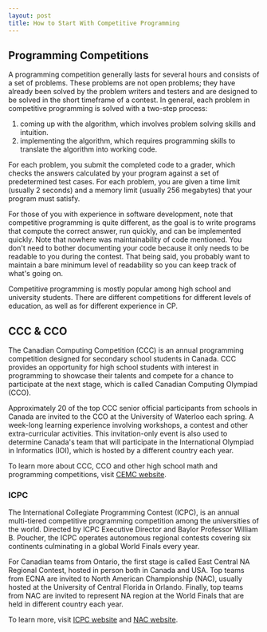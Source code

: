```yaml
---
layout: post
title: How to Start With Competitive Programming
---
```


## Programming Competitions
A programming competition generally lasts for several hours and consists of a set of problems. These problems are not open problems; they have already been solved by the problem writers and testers and are designed to be solved in the short timeframe of a contest. In general, each problem in competitive programming is solved with a two-step process:

1. coming up with the algorithm, which involves problem solving skills and intuition.
2. implementing the algorithm, which requires programming skills to translate the algorithm into working code.

For each problem, you submit the completed code to a grader, which checks the answers calculated by your program against a set of predetermined test cases. For each problem, you are given a time limit (usually 2 seconds) and a memory limit (usually 256 megabytes) that your program must satisfy.

For those of you with experience in software development, note that competitive programming is quite different, as the goal is to write programs that compute the correct answer, run quickly, and can be implemented quickly. Note that nowhere was maintainability of code mentioned. You don't need to bother documenting your code because it only needs to be readable to you during the contest. That being said, you probably want to maintain a bare minimum level of readability so you can keep track of what's going on.

Competitive programming is mostly popular among high school and university students. There are different competitions for different levels of education, as well as for different experience in CP.

## CCC & CCO
The Canadian Computing Competition (CCC) is an annual programming competition designed for secondary school students in Canada. CCC provides an opportunity for high school students with interest in programming to showcase their talents and compete for a chance to participate at the next stage, which is called Canadian Computing Olympiad (CCO).

Approximately 20 of the top CCC senior official participants from schools in Canada are invited to the CCO at the University of Waterloo each spring. A week-long learning experience involving workshops, a contest and other extra-curricular activities. This invitation-only event is also used to determine Canada's team that will participate in the International Olympiad in Informatics (IOI), which is hosted by a different country each year.

To learn more about CCC, CCO and other high school math and programming competitions, visit [CEMC website](https://cemc.uwaterloo.ca/contests/ccc-cco.html).

### ICPC
The International Collegiate Programming Contest (ICPC), is an annual multi-tiered competitive programming competition among the universities of the world. Directed by ICPC Executive Director and Baylor Professor William B. Poucher, the ICPC operates autonomous regional contests covering six continents culminating in a global World Finals every year. 

For Canadian teams from Ontario, the first stage is called East Central NA Regional Contest, hosted in person both in Canada and USA. Top teams from ECNA are invited to North American Championship (NAC), usually hosted at the University of Central Florida in Orlando. Finally, top teams from NAC are invited to represent NA region at the World Finals that are held in different country each year.

To learn more, visit [ICPC website](https://icpc.global/) and [NAC website](https://nac.icpc.global/).
